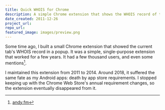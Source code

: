 ```yaml
---
title: Quick WHOIS for Chrome
description: A simple Chrome extension that shows the WHOIS record of the current tab's domain.
date_created: 2011-12-26
project_url: 
repo_url: 
featured_image: images/preview.png
---
```


Some time ago, I built a small Chrome extension that showed the current tab's WHOIS record in a popup. It was a simple, single-purpose extension that worked for a few years. It had a few thousand users, and even some mentions[^0].

 I maintained this extension from 2011 to 2014. Around 2018, it suffered the same fate as my Android apps: death by app store requirements. I stopped keeping up with the Chrome Web Store's annual requirement changes, so the extension eventually disappeared from it.

[^0]: [andy.fm](https://www.andy.fm/seo/linkbuilding-shortcuts-addons-in-chrome/)


